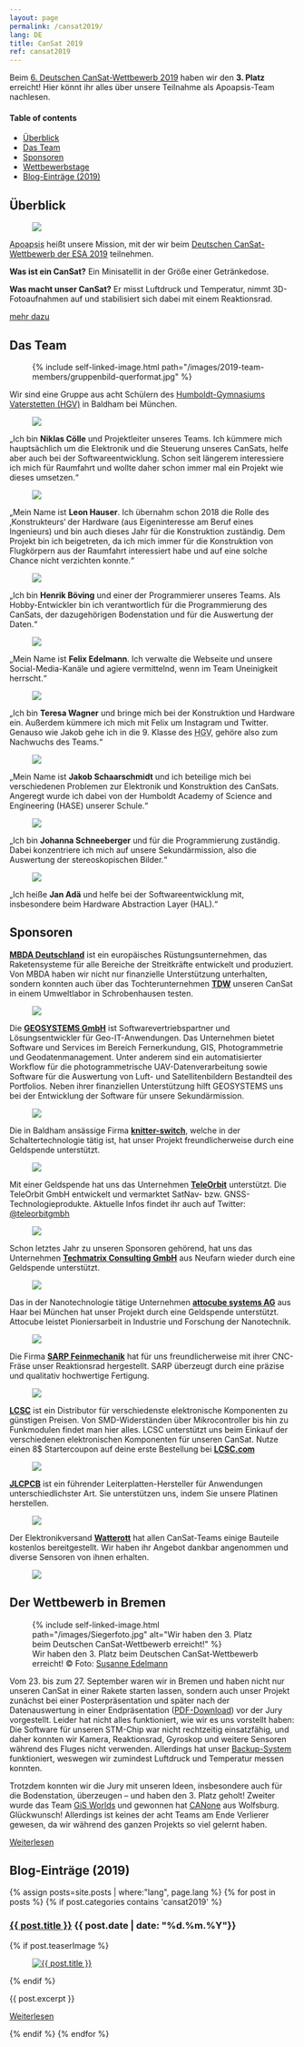 ```yaml
---
layout: page
permalink: /cansat2019/
lang: DE
title: CanSat 2019
ref: cansat2019
---
```


Beim [6. Deutschen CanSat-Wettbewerb 2019](https://www.cansat.de/wettbewerb-2019-2) haben wir den **3. Platz** erreicht! Hier könnt ihr alles über unsere Teilnahme als Apoapsis-Team nachlesen.

<div class="toc">
  <h4>Table of contents</h4>
  <ul>
    <li><a href="#überblick">Überblick</a></li>
    <li><a href="#das-team">Das Team</a></li>
    <li><a href="#sponsoren">Sponsoren</a></li>
    <li><a href="#der-wettbewerb-in-bremen">Wettbewerbstage</a></li>
    <li><a href="#blog-einträge-2019">Blog-Einträge (2019)</a></li>
  </ul>
</div>


## Überblick

<div class="page-banner side-figure">
  <figure class="medium">
    <img src="{{ site.baseurl }}/images/logo-1024x512.png" />
  </figure>
  <div>
    <p><abbr title="Apoapsis ist ein Begriff aus der Astronomie: Er beschreibt den Punkt, an dem ein Körper in seiner Umlaufbahn um einen Zentralkörper weitestmöglich von diesem Zentralkörper entfernt ist.">Apoapsis</abbr> heißt unsere Mission, mit der wir beim <a href="https://cansat.de">Deutschen CanSat-Wettbewerb der ESA 2019</a> teilnehmen.</p>
    <p><strong>Was ist ein CanSat?</strong> Ein Minisatellit in der Größe einer Getränkedose.</p>
    <p><strong>Was macht unser CanSat?</strong> Er misst Luftdruck und Temperatur, nimmt 3D-Fotoaufnahmen auf und stabilisiert sich dabei mit einem Reaktionsrad.</p>
    <p><a href="{{ site.baseurl }}/cansat2019/about/" class="read-more">mehr dazu</a></p>
  </div>
</div>


## Das Team

<div class="page-banner side-figure">
  <figure class="medium">
    {% include self-linked-image.html path="/images/2019-team-members/gruppenbild-querformat.jpg" %}
  </figure>
  <div>Wir sind eine Gruppe aus acht Schülern des <a href="http://www.humboldt-gym.de/" target="_blank">Humboldt-Gymnasiums Vaterstetten (HGV)</a> in Baldham bei München.</div>
</div>

<section class="team-member-presentation side-figure" id="niklas">
  <figure>
    <img src="{{ site.baseurl }}/images/2019-team-members/niklas.jpg" />
  </figure>
  <span>„Ich bin <strong>Niklas Cölle</strong> und Projektleiter unseres Teams. Ich kümmere mich hauptsächlich um die Elektronik und die Steuerung unseres CanSats, helfe aber auch bei der Softwareentwicklung. Schon seit längerem interessiere ich mich für Raumfahrt und wollte daher schon immer mal ein Projekt wie dieses umsetzen.“</span>
</section>

<section class="team-member-presentation side-figure" id="leon">
  <figure>
    <img src="{{ site.baseurl }}/images/2019-team-members/leon.jpg" />
  </figure>
  <span>„Mein Name ist <strong>Leon Hauser</strong>. Ich übernahm schon 2018 die Rolle des ‚Konstrukteurs‘ der Hardware (aus Eigeninteresse am Beruf eines Ingenieurs) und bin auch dieses Jahr für die Konstruktion zuständig. Dem Projekt bin ich beigetreten, da ich mich immer für die Konstruktion von Flugkörpern aus der Raumfahrt interessiert habe und auf eine solche Chance nicht verzichten konnte.“</span>
</section>

<section class="team-member-presentation side-figure" id="henrik">
  <figure>
    <img src="{{ site.baseurl }}/images/2019-team-members/henrik.jpg" />
  </figure>
  <span>„Ich bin <strong>Henrik Böving</strong> und einer der Programmierer unseres Teams. Als Hobby-Entwickler bin ich verantwortlich für die Programmierung des CanSats, der dazugehörigen Bodenstation und für die Auswertung der Daten.“</span>
</section>

<section class="team-member-presentation side-figure" id="felix">
  <figure>
    <img src="{{ site.baseurl }}/images/2019-team-members/felix.jpg" />
  </figure>
  <span>„Mein Name ist <strong>Felix Edelmann</strong>. Ich verwalte die Webseite und unsere Social-Media-Kanäle und agiere vermittelnd, wenn im Team Uneinigkeit herrscht.“</span>
</section>

<section class="team-member-presentation side-figure" id="teresa">
  <figure>
    <img src="{{ site.baseurl }}/images/2019-team-members/teresa.jpg" />
  </figure>
  <span>„Ich bin <strong>Teresa Wagner</strong> und bringe mich bei der Konstruktion und Hardware ein. Außerdem kümmere ich mich mit Felix um Instagram und Twitter. Genauso wie Jakob gehe ich in die 9. Klasse des <abbr title="Humboldt-Gymnasium Vaterstetten">HGV</abbr>, gehöre also zum Nachwuchs des Teams.“</span>
</section>

<section class="team-member-presentation side-figure" id="jakob">
  <figure>
    <img src="{{ site.baseurl }}/images/2019-team-members/jakob.jpg" />
  </figure>
  <span>„Mein Name ist <strong>Jakob Schaarschmidt</strong> und ich beteilige mich bei verschiedenen Problemen zur Elektronik und Konstruktion des CanSats. Angeregt wurde ich dabei von der Humboldt Academy of Science and Engineering (HASE) unserer Schule.“</span>
</section>

<section class="team-member-presentation side-figure" id="johanna">
  <figure>
    <img src="{{ site.baseurl }}/images/2019-team-members/johanna.jpg" />
  </figure>
  <span>„Ich bin <strong>Johanna Schneeberger</strong> und für die Programmierung zuständig. Dabei konzentriere ich mich auf unsere Sekundärmission, also die Auswertung der stereoskopischen Bilder.“</span>
</section>

<section class="team-member-presentation side-figure" id="jan">
  <figure>
    <img src="{{ site.baseurl }}/images/2019-team-members/jan.jpg" />
  </figure>
  <span>„Ich heiße <strong>Jan Adä</strong> und helfe bei der Softwareentwicklung mit, insbesondere beim Hardware Abstraction Layer (HAL).“</span>
</section>

## Sponsoren

<section class="side-figure" id="mbda">
  <span><a href="https://www.mbda-systems.com"><strong>MBDA Deutschland</strong></a> ist ein europäisches Rüstungsunternehmen, das Raketensysteme für alle Bereiche der Streitkräfte entwickelt und produziert. Von MBDA haben wir nicht nur finanzielle Unterstützung unterhalten, sondern konnten auch über das Tochterunternehmen <a href="https://www.tdw-warhead-systems.de/de/"><strong>TDW</strong></a> unseren CanSat in einem Umweltlabor in Schrobenhausen testen.</span>
  <figure>
    <a href="https://www.mbda-systems.com">
      <img src="{{ site.baseurl }}/images/2019-sponsoren/MBDA.png" />
    </a>
  </figure>
</section>

<section class="side-figure" id="geosystems">
  <span>Die <a href="https://www.geosystems.de"><strong>GEOSYSTEMS GmbH</strong></a> ist Softwarevertriebspartner und Lösungsentwickler für Geo-IT-Anwendungen. Das Unternehmen bietet Software und Services im Bereich Fernerkundung, GIS, Photogrammetrie und Geodatenmanagement. Unter anderem sind ein automatisierter Workflow für die photogrammetrische UAV-Datenverarbeitung sowie Software für die Auswertung von Luft- und Satellitenbildern Bestandteil des Portfolios. Neben ihrer finanziellen Unterstützung hilft GEOSYSTEMS uns bei der Entwicklung der Software für unsere Sekundärmission.</span>
  <figure>
    <a href="https://www.geosystems.de">
      <img src="{{ site.baseurl }}/images/2019-sponsoren/GEOSYSTEMS.png" />
    </a>
  </figure>
</section>

<section class="side-figure" id="knitter-switch">
  <span>Die in Baldham ansässige Firma <a href="https://www.knitter-switch.com/eng"><strong>knitter-switch</strong></a>, welche in der Schaltertechnologie tätig ist, hat unser Projekt freundlicherweise durch eine Geldspende unterstützt.</span>
  <figure>
    <a href="https://www.knitter-switch.com/ger">
      <img src="{{ site.baseurl }}/images/2019-sponsoren/Knitter-Switch.jpg" />
    </a>
  </figure>
</section>

<section class="side-figure" id="teleorbit">
  <span>Mit einer Geldspende hat uns das Unternehmen <a href="https://teleorbit.eu/de/"><strong>TeleOrbit</strong></a> unterstützt. Die TeleOrbit GmbH entwickelt und vermarktet SatNav- bzw. GNSS-Technologieprodukte. Aktuelle Infos findet ihr auch auf Twitter: <a href="https://twitter.com/teleorbitgmbh">@teleorbitgmbh</a></span>
  <figure>
    <a href="https://teleorbit.eu/de/">
      <img src="{{ site.baseurl }}/images/2019-sponsoren/TeleOrbit.jpg" />
    </a>
  </figure>
</section>

<section class="side-figure" id="techmatrix">
  <span>Schon letztes Jahr zu unseren Sponsoren gehörend, hat uns das Unternehmen <a href="https://www.techmatrix.de/"><strong>Techmatrix Consulting GmbH</strong></a> aus Neufarn wieder durch eine Geldspende unterstützt.</span>
  <figure>
    <a href="https://www.techmatrix.de/">
      <img src="{{ site.baseurl }}/images/2018-sponsoren/Techmatrix_CMYK.png" />
    </a>
  </figure>
</section>

<section class="side-figure" id="attocube">
  <span>Das in der Nanotechnologie tätige Unternehmen <a href="https://www.attocube.com/"><strong>attocube systems AG</strong></a> aus Haar bei München hat unser Projekt durch eine Geldspende unterstützt. Attocube leistet Pioniersarbeit in Industrie und Forschung der Nanotechnik.</span>
  <figure>
    <a href="https://www.attocube.com/">
      <img src="{{ site.baseurl }}/images/2019-sponsoren/Attocube.png" />
    </a>
  </figure>
</section>

<section class="side-figure" id="sarp">
  <span>Die Firma <a href="http://sarp-feinmechanik.de/"><strong>SARP Feinmechanik</strong></a> hat für uns freundlicherweise mit ihrer CNC-Fräse unser Reaktionsrad hergestellt. SARP überzeugt durch eine präzise und qualitativ hochwertige Fertigung.</span>
  <figure>
    <a href="http://sarp-feinmechanik.de/">
      <img src="{{ site.baseurl }}/images/2019-sponsoren/SARP.png" />
    </a>
  </figure>
</section>

<section class="side-figure" id="lcsc">
  <span><a href="https://lcsc.com"><strong>LCSC</strong></a> ist ein Distributor für verschiedenste elektronische Komponenten zu günstigen Preisen. Von SMD-Widerständen über Mikrocontroller bis hin zu Funkmodulen findet man hier alles. LCSC unterstützt uns beim Einkauf der verschiedenen elektronischen Komponenten für unseren CanSat.
  Nutze einen 8$ Startercoupon auf deine erste Bestellung bei <a href="https://lcsc.com"><strong>LCSC.com</strong></a>
  </span>
  <figure>
    <a href="https://lcsc.com">
      <img src="{{ site.baseurl }}/images/2019-sponsoren/LCSC.png" />
    </a>
  </figure>
</section>

<section class="side-figure" id="jlcpcb">
  <span><a href="https://jlcpcb.com"><strong>JLCPCB</strong></a> ist ein führender Leiterplatten-Hersteller für Anwendungen unterschiedlichster Art. Sie unterstützen uns, indem Sie unsere Platinen herstellen.</span>
  <figure>
    <a href="https://jlcpcb.com">
      <img src="{{ site.baseurl }}/images/2019-sponsoren/JLCPCB.png" />
    </a>
  </figure>
</section>

<section class="side-figure" id="watterott">
  <span>Der Elektronikversand <a href="https://www.watterott.com/"><strong>Watterott</strong></a> hat allen CanSat-Teams einige Bauteile kostenlos bereitgestellt. Wir haben ihr Angebot dankbar angenommen und diverse Sensoren von ihnen erhalten.</span>
  <figure>
    <a href="https://www.watterott.com/">
      <img src="{{ site.baseurl }}/images/2019-sponsoren/Watterott.png" />
    </a>
  </figure>
</section>

## Der Wettbewerb in Bremen

<figure class="center medium">
  {% include self-linked-image.html path="/images/Siegerfoto.jpg" alt="Wir haben den 3. Platz beim Deutschen CanSat-Wettbewerb erreicht!" %}
  <figcaption>Wir haben den 3. Platz beim Deutschen CanSat-Wettbewerb erreicht! © Foto: <a href="https://www.susanne-edelmann.de/">Susanne Edelmann</a></figcaption>
</figure>

Vom 23. bis zum 27. September waren wir in Bremen und haben nicht nur unseren CanSat in einer Rakete starten lassen, sondern auch unser Projekt zunächst bei einer Posterpräsentation und später nach der Datenauswertung in einer Endpräsentation ([PDF-Download](/images/2019-Startkampagne/Endpraesentation.pdf)) vor der Jury vorgestellt. Leider hat nicht alles funktioniert, wie wir es uns vorstellt haben: Die Software für unseren STM-Chip war nicht rechtzeitig einsatzfähig, und daher konnten wir Kamera, Reaktionsrad, Gyroskop und weitere Sensoren während des Fluges nicht verwenden. Allerdings hat unser [Backup-System](/Backup-Lösungen/) funktioniert, weswegen wir zumindest Luftdruck und Temperatur messen konnten.

Trotzdem konnten wir die Jury mit unseren Ideen, insbesondere auch für die Bodenstation, überzeugen – und haben den 3. Platz geholt! Zweiter wurde das Team [GiS Worlds](http://www.gis-wf.de/cansat-wettbewerb/) und gewonnen hat [CANone](http://www.gis-wf.de/cansat-wettbewerb/) aus Wolfsburg. Glückwunsch! Allerdings ist keines der acht Teams am Ende Verlierer gewesen, da wir während des ganzen Projekts so viel gelernt haben.
<p><a href="{{ site.baseurl }}/cansat2019/wettbewerbstage2019/" class="read-more ">Weiterlesen</a></p>

## Blog-Einträge (2019)

{% assign posts=site.posts | where:"lang", page.lang %}
{% for post in posts %}
{% if post.categories contains 'cansat2019' %}
<article class="post clearfix">
  <h3><a href="{{ site.baseurl }}{{ post.url }}">{{ post.title }}</a> <span class="meta">{{ post.date | date: "%d.%m.%Y"}}</span></h3>

  {% if post.teaserImage %}
    <figure class="left">
      <a href="{{ post.url }}">
        <img src="{{ post.teaserImage }}" alt="{{ post.title }}" />
      </a>
    </figure>
  {% endif %}

  <div class="entry">
    {{ post.excerpt }}
  </div>

  <a href="{{ site.baseurl }}{{ post.url }}" class="read-more">Weiterlesen</a>
</article>
{% endif %}
{% endfor %}